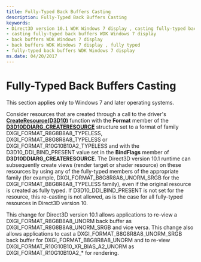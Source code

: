 ```yaml
---
title: Fully-Typed Back Buffers Casting
description: Fully-Typed Back Buffers Casting
keywords:
- Direct3D version 10.1 WDK Windows 7 display , casting fully-typed back buffers
- casting fully-typed back buffers WDK Windows 7 display
- back buffers WDK Windows 7 display
- back buffers WDK Windows 7 display , fully typed
- fully-typed back buffers WDK Windows 7 display
ms.date: 04/20/2017
---
```


# Fully-Typed Back Buffers Casting


This section applies only to Windows 7 and later operating systems.

Consider resources that are created through a call to the driver's [**CreateResource(D3D10)**](/windows-hardware/drivers/ddi/d3d10umddi/nc-d3d10umddi-pfnd3d10ddi_createresource) function with the **Format** member of the [**D3D10DDIARG\_CREATERESOURCE**](/windows-hardware/drivers/ddi/d3d10umddi/ns-d3d10umddi-d3d10ddiarg_createresource) structure set to a format of family DXGI\_FORMAT\_R8G8B8A8\_TYPELESS, DXGI\_FORMAT\_B8G8R8A8\_TYPELESS or DXGI\_FORMAT\_R10G10B10A2\_TYPELESS and with the D3D10\_DDI\_BIND\_PRESENT value set in the **BindFlags** member of **D3D10DDIARG\_CREATERESOURCE**. The Direct3D version 10.1 runtime can subsequently create views (render target or shader resource) on these resources by using any of the fully-typed members of the appropriate family (for example, DXGI\_FORMAT\_B8G8R8A8\_UNORM\_SRGB for the DXGI\_FORMAT\_B8G8R8A8\_TYPELESS family), even if the original resource is created as fully typed. If D3D10\_DDI\_BIND\_PRESENT is not set for the resource, this re-casting is not allowed, as is the case for all fully-typed resources in Direct3D version 10.

This change for Direct3D version 10.1 allows applications to re-view a DXGI\_FORMAT\_R8G8B8A8\_UNORM back buffer as DXGI\_FORMAT\_R8G8B8A8\_UNORM\_SRGB and vice versa. This change also allows applications to cast a DXGI\_FORMAT\_B8G8R8A8\_UNORM\_SRGB back buffer for DXGI\_FORMAT\_B8G8R8A8\_UNORM and to re-view DXGI\_FORMAT\_R10G10B10\_XR\_BIAS\_A2\_UNORM as DXGI\_FORMAT\_R10G10B10A2\_\* for rendering.

 

